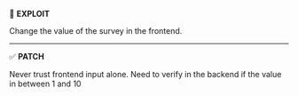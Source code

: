 🚨 **EXPLOIT**

Change the value of the survey in the frontend.

---

✅ **PATCH**

Never trust frontend input alone. Need to verify in the backend if the value in between 1 and 10
